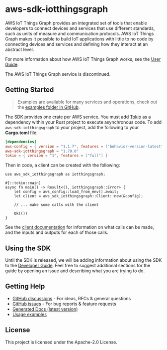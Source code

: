 # aws-sdk-iotthingsgraph

AWS IoT Things Graph provides an integrated set of tools that enable developers to connect devices and services that use different standards, such as units of measure and communication protocols. AWS IoT Things Graph makes it possible to build IoT applications with little to no code by connecting devices and services and defining how they interact at an abstract level.

For more information about how AWS IoT Things Graph works, see the [User Guide](https://docs.aws.amazon.com/thingsgraph/latest/ug/iot-tg-whatis.html).

The AWS IoT Things Graph service is discontinued.

## Getting Started

> Examples are available for many services and operations, check out the
> [examples folder in GitHub](https://github.com/awslabs/aws-sdk-rust/tree/main/examples).

The SDK provides one crate per AWS service. You must add [Tokio](https://crates.io/crates/tokio)
as a dependency within your Rust project to execute asynchronous code. To add `aws-sdk-iotthingsgraph` to
your project, add the following to your **Cargo.toml** file:

```toml
[dependencies]
aws-config = { version = "1.1.7", features = ["behavior-version-latest"] }
aws-sdk-iotthingsgraph = "1.79.0"
tokio = { version = "1", features = ["full"] }
```

Then in code, a client can be created with the following:

```rust,no_run
use aws_sdk_iotthingsgraph as iotthingsgraph;

#[::tokio::main]
async fn main() -> Result<(), iotthingsgraph::Error> {
    let config = aws_config::load_from_env().await;
    let client = aws_sdk_iotthingsgraph::Client::new(&config);

    // ... make some calls with the client

    Ok(())
}
```

See the [client documentation](https://docs.rs/aws-sdk-iotthingsgraph/latest/aws_sdk_iotthingsgraph/client/struct.Client.html)
for information on what calls can be made, and the inputs and outputs for each of those calls.

## Using the SDK

Until the SDK is released, we will be adding information about using the SDK to the
[Developer Guide](https://docs.aws.amazon.com/sdk-for-rust/latest/dg/welcome.html). Feel free to suggest
additional sections for the guide by opening an issue and describing what you are trying to do.

## Getting Help

* [GitHub discussions](https://github.com/awslabs/aws-sdk-rust/discussions) - For ideas, RFCs & general questions
* [GitHub issues](https://github.com/awslabs/aws-sdk-rust/issues/new/choose) - For bug reports & feature requests
* [Generated Docs (latest version)](https://awslabs.github.io/aws-sdk-rust/)
* [Usage examples](https://github.com/awslabs/aws-sdk-rust/tree/main/examples)

## License

This project is licensed under the Apache-2.0 License.


